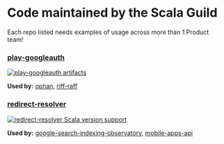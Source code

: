 # Code maintained by the Scala Guild

Each repo listed needs examples of usage across more than 1 Product team! 


### [play-googleauth](https://github.com/guardian/play-googleauth)
[![play-googleauth artifacts](https://index.scala-lang.org/guardian/play-googleauth/play-v30/latest-by-scala-version.svg)](https://index.scala-lang.org/guardian/play-googleauth/play-v30/)

**Used by:** [ophan](https://github.com/guardian/ophan/pull/569), [riff-raff](https://github.com/guardian/riff-raff/pull/192)

### [redirect-resolver](https://github.com/guardian/redirect-resolver)
[![redirect-resolver Scala version support](https://index.scala-lang.org/guardian/redirect-resolver/redirect-resolver/latest-by-scala-version.svg?platform=jvm)](https://index.scala-lang.org/guardian/redirect-resolver/redirect-resolver)

**Used by:** [google-search-indexing-observatory](https://github.com/guardian/google-search-indexing-observatory/pull/50), [mobile-apps-api](https://github.com/guardian/mobile-apps-api/pull/2865)
